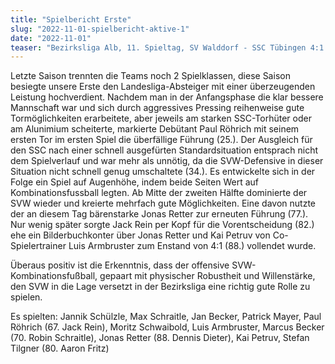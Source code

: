 ```yaml
---
title: "Spielbericht Erste"
slug: "2022-11-01-spielbericht-aktive-1"
date: "2022-11-01"
teaser: "Bezirksliga Alb, 11. Spieltag, SV Walddorf - SSC Tübingen 4:1 (1:1)"
---
```

Letzte Saison trennten die Teams noch 2 Spielklassen, diese Saison besiegte unsere Erste den Landesliga-Absteiger mit einer überzeugenden Leistung hochverdient. Nachdem man in der Anfangsphase die klar bessere Mannschaft war und sich durch aggressives Pressing reihenweise gute Tormöglichkeiten erarbeitete, aber jeweils am starken SSC-Torhüter oder am Alunimium scheiterte, markierte Debütant Paul Röhrich mit seinem ersten Tor im ersten Spiel die überfällige Führung (25.). Der Ausgleich für den SSC nach einer schnell ausgefürten Standardsituation entsprach nicht dem Spielverlauf und war mehr als unnötig, da die SVW-Defensive in dieser Situation nicht schnell genug umschaltete (34.). Es entwickelte sich in der Folge ein Spiel auf Augenhöhe, indem beide Seiten Wert auf Kombinationsfussball legten. Ab Mitte der zweiten Hälfte dominierte der SVW wieder und kreierte mehrfach gute Möglichkeiten. Eine davon nutzte der an diesem Tag bärenstarke Jonas Retter zur erneuten Führung (77.). Nur wenig später sorgte Jack Rein per Kopf für die Vorentscheidung (82.) ehe ein Bilderbuchkonter über Jonas Retter und Kai Petruv von Co-Spielertrainer Luis Armbruster zum Enstand von 4:1 (88.) vollendet wurde. 

Überaus positiv ist die Erkenntnis, dass der offensive SVW-Kombinationsfußball, gepaart mit physischer Robustheit und Willenstärke, den SVW in die Lage versetzt in der Bezirksliga eine richtig gute Rolle zu spielen.

Es spielten: Jannik Schülzle, Max Schraitle, Jan Becker, Patrick Mayer, Paul Röhrich (67. Jack Rein), Moritz Schwaibold, Luis Armbruster, Marcus Becker (70. Robin Schraitle), Jonas Retter (88. Dennis Dieter), Kai Petruv, Stefan Tilgner (80. Aaron Fritz)
